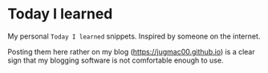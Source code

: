 # Today I learned

My personal `Today I learned` snippets. Inspired by someone on the internet.

Posting them here rather on my blog (https://jugmac00.github.io) is a clear sign that my blogging software is not comfortable enough to use.

